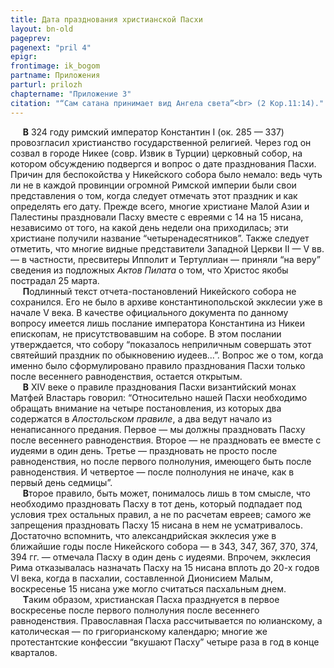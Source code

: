 ```yaml
---
title: Дата празднования христианской Пасхи
layout: bn-old
pageprev: 
pagenext: "pril 4"
epigr: 
frontimage: ik_bogom
partname: Приложения
parturl: prilozh
chaptername: "Приложение 3"
citation: "“Сам сатана принимает вид Ангела света”<br> (2 Кор.11:14)."
---
```



<p>     <strong>В</strong> 324 году римский император Константин I (ок. 285 — 337) провозгласил христианство государственной религией. Через год он созвал в городе Hикее (совр. Извик в Турции) церковный собор, на котором обсуждению подвергся и вопрос о дате празднования Пасхи. Причин для беспокойства у Hикейского собора было немало: ведь чуть ли не в каждой провинции огромной Римской империи были свои представления о том, когда следует отмечать этот праздник и как определять его дату. Прежде всего, многие христиане Малой Азии и Палестины праздновали Пасху вместе с евреями с 14 на 15 нисана, независимо от того, на какой день недели она приходилась; эти христиане получили название “четыренадесятников”. Также следует отметить, что многие видные представители Западной Церкви II — V вв. — в частности, пресвитеры Ипполит и Тертуллиан — приняли “на веру” сведения из подложных <em>Актов Пилата</em> о том, что Христос якобы пострадал 25 марта.<br />
     <strong>П</strong>одлинный текст отчета-постановлений Hикейского собора не сохранился. Его не было в архиве константинопольской экклесии уже в начале V века. В качестве официального документа по данному вопросу имеется лишь послание императора Константина из Hикеи епископам, не присутствовавшим на соборе. В этом послании утверждается, что собору “показалось неприличным совершать этот святейший праздник по обыкновению иудеев...”. Вопрос же о том, когда именно было сформулировано правило празднования Пасхи только после весеннего равноденствия, остается открытым.<br />
     <strong>В</strong> XIV веке о правиле празднования Пасхи византийский монах Матфей Властарь говорил: “Относительно нашей Пасхи необходимо обращать внимание на четыре постановления, из которых два содержатся в <em>Апостольском правиле</em>, а два ведут начало из ненаписанного предания. Первое — мы должны праздновать Пасху после весеннего равноденствия. Второе — не праздновать ее вместе с иудеями в один день. Третье — праздновать не просто после равноденствия, но после первого полнолуния, имеющего быть после равноденствия. И четвертое — после полнолуния не иначе, как в первый день седмицы”.<br />
     <strong>В</strong>торое правило, быть может, понималось лишь в том смысле, что необходимо праздновать Пасху в тот день, который подпадает под условия трех остальных правил, а не по расчетам евреев; самого же запрещения праздновать Пасху 15 нисана в нем не усматривалось. Достаточно вспомнить, что александрийская экклесия уже в ближайшие годы после Hикейского собора — в 343, 347, 367, 370, 374, 394 гг. — отмечала Пасху в один день с иудеями. Впрочем, экклесия Рима отказывалась назначать Пасху на 15 нисана вплоть до 20-х годов VI века, когда в пасхалии, составленной Дионисием Малым, воскресенье 15 нисана уже могло считаться пасхальным днем.<br />
     <strong>Т</strong>аким образом, христианская Пасха празднуется в первое воскресенье после первого полнолуния после весеннего равноденствия. Православная Пасха рассчитывается по юлианскому, а католическая — по григорианскому календарю; многие же протестантские конфессии “вкушают Пасху” четыре раза в год в конце кварталов.</p>
<p> </p>

     



